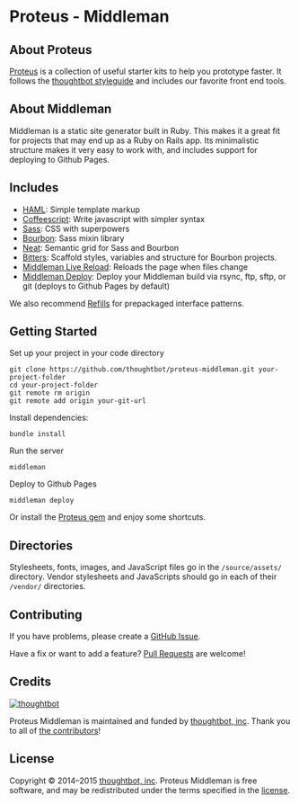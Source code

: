 # Proteus - Middleman

## About Proteus

[Proteus](http://github.com/thoughtbot/proteus) is a collection of useful
starter kits to help you prototype faster. It follows the
[thoughtbot styleguide](https://github.com/thoughtbot/guides) and includes our
favorite front end tools.

## About Middleman

Middleman is a static site generator built in Ruby. This makes it a great fit
for projects that may end up as a Ruby on Rails app. Its minimalistic structure
makes it very easy to work with, and includes support for deploying to Github
Pages.

## Includes

* [HAML](http://haml.info):
  Simple template markup
* [Coffeescript](http://coffeescript.org):
  Write javascript with simpler syntax
* [Sass](http://sass-lang.com):
  CSS with superpowers
* [Bourbon](http://bourbon.io):
  Sass mixin library
* [Neat](http://neat.bourbon.io):
  Semantic grid for Sass and Bourbon
* [Bitters](http://bitters.bourbon.io):
  Scaffold styles, variables and structure for Bourbon projects.
* [Middleman Live Reload](https://github.com/middleman/middleman-livereload):
  Reloads the page when files change
* [Middleman Deploy](https://github.com/karlfreeman/middleman-deploy):
  Deploy your Middleman build via rsync, ftp, sftp, or git (deploys to Github Pages by default)

We also recommend [Refills](http://refills.bourbon.io/) for prepackaged interface patterns.

## Getting Started

Set up your project in your code directory
```
git clone https://github.com/thoughtbot/proteus-middleman.git your-project-folder
cd your-project-folder
git remote rm origin
git remote add origin your-git-url
```

Install dependencies:
```
bundle install
```

Run the server
```
middleman
```

Deploy to Github Pages
```
middleman deploy
```

Or install the [Proteus gem](https://github.com/thoughtbot/proteus) and enjoy some shortcuts.

## Directories

Stylesheets, fonts, images, and JavaScript files go in the `/source/assets/` directory.
Vendor stylesheets and JavaScripts should go in each of their `/vendor/` directories.

## Contributing

If you have problems, please create a
[GitHub Issue](https://github.com/thoughtbot/proteus-middleman/issues).

Have a fix or want to add a feature?
[Pull Requests](https://github.com/thoughtbot/proteus-middleman/pulls) are welcome!

## Credits

[![thoughtbot](http://images.thoughtbot.com/bourbon/thoughtbot-logo.svg)](http://thoughtbot.com)

Proteus Middleman is maintained and funded by [thoughtbot, inc](http://thoughtbot.com). Thank you to all of [the contributors](https://github.com/thoughtbot/proteus-middleman/contributors)!

## License

Copyright © 2014–2015 [thoughtbot, inc](http://thoughtbot.com). Proteus Middleman is free software, and may be redistributed under the terms specified in the [license](LICENSE.md).
